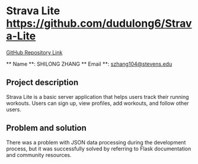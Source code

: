 # Strava Lite  https://github.com/dudulong6/Strava-Lite

[GitHub Repository Link](https://github.com/roccopolimen/nextround)

** Name **: SHILONG ZHANG
** Email **: szhang104@stevens.edu

## Project description
Strava Lite is a basic server application that helps users track their running workouts. Users can sign up, view profiles, add workouts, and follow other users.

## Problem and solution
There was a problem with JSON data processing during the development process, but it was successfully solved by referring to Flask documentation and community resources.
